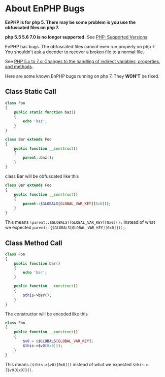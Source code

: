 # About EnPHP Bugs

**EnPHP is for php 5. There may be some problem is you use the obfuscated files on php 7.**

**php 5.5 5.6 7.0 is no longer supported.** See [PHP: Supported Versions](http://php.net/supported-versions.php).

EnPHP has bugs. The obfuscated files cannot even run properly on php 7. You shouldn't ask a decoder to recover a broken file to a normal file.

See [PHP 5.x to 7.x: Changes to the handling of indirect variables, properties, and methods](http://php.net/manual/en/migration70.incompatible.php#migration70.incompatible.variable-handling.indirect).

Here are some known EnPHP bugs running on php 7. They **WON'T** be fixed.

## Class Static Call

```php
class Foo
{
    public static function baz()
    {
        echo 'baz';
    }
}

class Bar extends Foo
{
    public function __construct()
    {
        parent::baz();
    }
}
```

class Bar will be obfuscated like this

```php
class Bar extends Foo
{
    public function __construct()
    {
        parent::$GLOBALS[GLOBAL_VAR_KEY][0x0]();
    }
}
```

This means `(parent::$GLOBALS)[GLOBAL_VAR_KEY][0x0]();` instead of what we expected `parent::{$GLOBALS[GLOBAL_VAR_KEY][0x0]}();`.

## Class Method Call

```php
class Foo
{
    public function bar()
    {
        echo 'bar';
    }

    public function __construct()
    {
        $this->bar();
    }
}
```

The constructor will be encoded like this

```php
class Foo
{
    public function __construct()
    {
        $v0 = &$GLOBALS[GLOBAL_VAR_KEY];
        $this->$v0[0x0]();
    }
}
```

This means `($this->$v0)[0x0]()` instead of what we expected `$this->{$v0[0x0]}()`.
